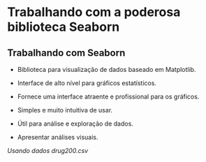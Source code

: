 # Trabalhando com a poderosa biblioteca Seaborn

## Trabalhando com Seaborn

* Biblioteca para visualização de dados baseado em Matplotlib.

* Interface de alto nível para gráficos estatísticos.

* Fornece uma interface atraente e profissional para os gráficos.

* Simples e muito intuitiva de usar.
 
* Útil para análise e exploração de dados.

* Apresentar análises visuais.

*Usando dados drug200.csv*
